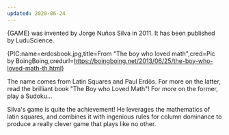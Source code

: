 ```yaml
---
updated: 2020-06-24
---
```


{GAME} was invented by Jorge Nuños Silva in 2011. It has been published by LuduScience.

{PIC:name=erdosbook.jpg,title=From "The boy who loved math",cred=Pic by BoingBoing,credurl=https://boingboing.net/2013/06/25/the-boy-who-loved-math-th.html}

The name comes from Latin Squares and Paul Erdös. For more on the latter, read the brilliant book "The Boy who Loved Math"! For more on the former, play a Sudoku...

Silva's game is quite the achievement! He leverages the mathematics of latin squares, and combines it with ingenious rules for column dominance to produce a really clever game that plays like no other.
